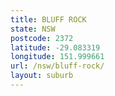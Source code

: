 ```yaml
---
title: BLUFF ROCK
state: NSW
postcode: 2372
latitude: -29.083319
longitude: 151.999661
url: /nsw/bluff-rock/
layout: suburb
---
```

